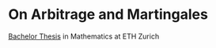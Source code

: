 # On Arbitrage and Martingales

[Bachelor Thesis](Bachelor-Thesis.pdf) in Mathematics at ETH Zurich
